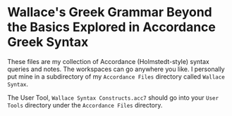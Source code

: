 # Wallace's Greek Grammar Beyond the Basics Explored in Accordance Greek Syntax

These files are my collection of Accordance (Holmstedt-style) syntax queries and notes.
The workspaces can go anywhere you like. I personally put mine in a subdirectory of my ```Accordance Files``` directory called ```Wallace Syntax```.

The User Tool, ```Wallace Syntax Constructs.acc7``` should go into your ```User Tools``` directory under the ```Accordance Files``` directory.